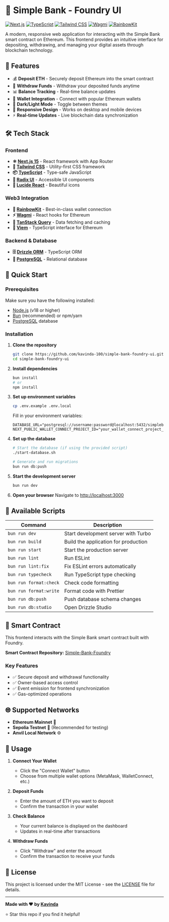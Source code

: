 # 🏦 Simple Bank - Foundry UI

[![Next.js](https://img.shields.io/badge/Next.js-15.2.3-black)](https://nextjs.org/)
[![TypeScript](https://img.shields.io/badge/TypeScript-5.0-blue)](https://www.typescriptlang.org/)
[![Tailwind CSS](https://img.shields.io/badge/Tailwind%20CSS-3.0-38B2AC)](https://tailwindcss.com/)
[![Wagmi](https://img.shields.io/badge/Wagmi-2.16.0-green)](https://wagmi.sh/)
[![RainbowKit](https://img.shields.io/badge/RainbowKit-2.2.8-blue)](https://www.rainbowkit.com/)

A modern, responsive web application for interacting with the Simple Bank smart contract on Ethereum. This frontend provides an intuitive interface for depositing, withdrawing, and managing your digital assets through blockchain technology.

## 🌟 Features

- 💰 **Deposit ETH** - Securely deposit Ethereum into the smart contract
- 🏧 **Withdraw Funds** - Withdraw your deposited funds anytime
- 📊 **Balance Tracking** - Real-time balance updates
- 🔗 **Wallet Integration** - Connect with popular Ethereum wallets
- 🌙 **Dark/Light Mode** - Toggle between themes
- 📱 **Responsive Design** - Works on desktop and mobile devices
- ⚡ **Real-time Updates** - Live blockchain data synchronization

## 🛠️ Tech Stack

### Frontend

- **⚛️ [Next.js 15](https://nextjs.org)** - React framework with App Router
- **🎨 [Tailwind CSS](https://tailwindcss.com)** - Utility-first CSS framework
- **📦 [TypeScript](https://www.typescriptlang.org/)** - Type-safe JavaScript
- **🧩 [Radix UI](https://www.radix-ui.com/)** - Accessible UI components
- **🎯 [Lucide React](https://lucide.dev/)** - Beautiful icons

### Web3 Integration

- **🌈 [RainbowKit](https://www.rainbowkit.com/)** - Best-in-class wallet connection
- **⚡ [Wagmi](https://wagmi.sh/)** - React hooks for Ethereum
- **🔄 [TanStack Query](https://tanstack.com/query)** - Data fetching and caching
- **📡 [Viem](https://viem.sh/)** - TypeScript interface for Ethereum

### Backend & Database

- **🗄️ [Drizzle ORM](https://orm.drizzle.team)** - TypeScript ORM
- **🐘 [PostgreSQL](https://www.postgresql.org/)** - Relational database

## 🚀 Quick Start

### Prerequisites

Make sure you have the following installed:

- [Node.js](https://nodejs.org/) (v18 or higher)
- [Bun](https://bun.sh/) (recommended) or npm/yarn
- [PostgreSQL](https://www.postgresql.org/) database

### Installation

1. **Clone the repository**

   ```bash
   git clone https://github.com/kavinda-100/simple-bank-foundry-ui.git
   cd simple-bank-foundry-ui
   ```

2. **Install dependencies**

   ```bash
   bun install
   # or
   npm install
   ```

3. **Set up environment variables**

   ```bash
   cp .env.example .env.local
   ```

   Fill in your environment variables:

   ```env
   DATABASE_URL="postgresql://username:password@localhost:5432/simplebank"
   NEXT_PUBLIC_WALLET_CONNECT_PROJECT_ID="your_wallet_connect_project_id"
   ```

4. **Set up the database**

   ```bash
   # Start the database (if using the provided script)
   ./start-database.sh
   
   # Generate and run migrations
   bun run db:push
   ```

5. **Start the development server**

   ```bash
   bun run dev
   ```

6. **Open your browser**
   Navigate to [http://localhost:3000](http://localhost:3000)

## 🔧 Available Scripts

| Command | Description |
|---------|-------------|
| `bun run dev` | Start development server with Turbo |
| `bun run build` | Build the application for production |
| `bun run start` | Start the production server |
| `bun run lint` | Run ESLint |
| `bun run lint:fix` | Fix ESLint errors automatically |
| `bun run typecheck` | Run TypeScript type checking |
| `bun run format:check` | Check code formatting |
| `bun run format:write` | Format code with Prettier |
| `bun run db:push` | Push database schema changes |
| `bun run db:studio` | Open Drizzle Studio |

## 🔗 Smart Contract

This frontend interacts with the Simple Bank smart contract built with Foundry.

**Smart Contract Repository:** [Simple-Bank-Foundry](https://github.com/kavinda-100/Simple-Bank--Foundry-)

### Key Features

- ✅ Secure deposit and withdrawal functionality
- ✅ Owner-based access control
- ✅ Event emission for frontend synchronization
- ✅ Gas-optimized operations

## 🌐 Supported Networks

- **Ethereum Mainnet** 🔗
- **Sepolia Testnet** 🧪 (Recommended for testing)
- **Anvil Local Network** ⚙️

## 📱 Usage

1. **Connect Your Wallet**
   - Click the "Connect Wallet" button
   - Choose from multiple wallet options (MetaMask, WalletConnect, etc.)

2. **Deposit Funds**
   - Enter the amount of ETH you want to deposit
   - Confirm the transaction in your wallet

3. **Check Balance**
   - Your current balance is displayed on the dashboard
   - Updates in real-time after transactions

4. **Withdraw Funds**
   - Click "Withdraw" and enter the amount
   - Confirm the transaction to receive your funds

## 📄 License

This project is licensed under the MIT License - see the [LICENSE](LICENSE) file for details.

---

**Made with ❤️ by [Kavinda](https://github.com/kavinda-100)**

⭐ Star this repo if you find it helpful!
